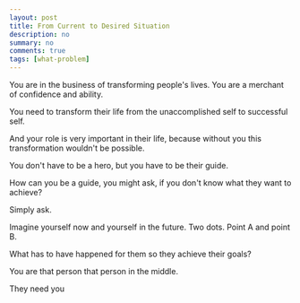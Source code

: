 ```yaml
---
layout: post
title: From Current to Desired Situation
description: no
summary: no
comments: true
tags: [what-problem]
---
```


You are in the business of transforming people's lives. You are a merchant of confidence and ability.


You need to transform their life from the unaccomplished self to successful self.

And your role is very important in their life, because without you this transformation wouldn't be possible.

You don't have to be a hero, but you have to be their guide.

How can you be a guide, you might ask, if you don't know what they want to achieve? 

Simply ask.

Imagine yourself now and yourself in the future. Two dots. Point A and point B.

What has to have happened for them so they achieve their goals?




You are that person that person in the middle. 

They need you 